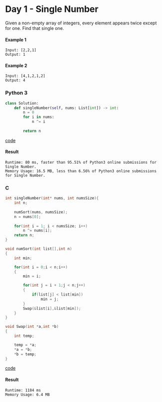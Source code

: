 # Day 1 - Single Number
Given a non-empty array of integers, every element appears twice except for one. Find that single one.

#### Example 1
```
Input: [2,2,1]
Output: 1
```

#### Example 2
```
Input: [4,1,2,1,2]
Output: 4
```

### Python 3
```python
class Solution:
    def singleNumber(self, nums: List[int]) -> int:
        n = 0
        for i in nums:
            n ^= i
            
        return n
```
[code](code/singleNumber.py)

#### Result
```
Runtime: 80 ms, faster than 95.51% of Python3 online submissions for Single Number.
Memory Usage: 16.5 MB, less than 6.56% of Python3 online submissions for Single Number.
```

### C
```C
int singleNumber(int* nums, int numsSize){
    int n;
    
    numSort(nums, numsSize);
    n = nums[0];
    
    for(int i = 1; i < numsSize; i++)
        n ^= nums[i];
    return n;
}

void numSort(int list[],int n)
{
	int min;

	for(int i = 0;i < n;i++)
	{
		min = i;

		for(int j = i + 1;j < n;j++)
		{
			if(list[j] < list[min])
				min = j;
		}
		Swap(&list[i],&list[min]);
	}
}

void Swap(int *a,int *b)
{
	int temp;

	temp = *a;
	*a = *b;
	*b = temp;
}
```
[code](code/singleNumber.c)
#### Result
```
Runtime: 1184 ms
Memory Usage: 6.4 MB
```
